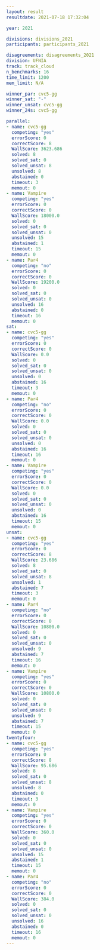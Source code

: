 ```yaml
---
layout: result
resultdate: 2021-07-18 17:32:04

year: 2021

divisions: divisions_2021
participants: participants_2021

disagreements: disagreements_2021
division: UFNIA
track: track_cloud
n_benchmarks: 16
time_limit: 1200
mem_limit: N/A

winner_par: cvc5-gg
winner_sat: "-"
winner_unsat: cvc5-gg
winner_24s: cvc5-gg

parallel:
- name: cvc5-gg
  competing: "yes"
  errorScore: 0
  correctScore: 8
  WallScore: 3623.686
  solved: 8
  solved_sat: 0
  solved_unsat: 8
  unsolved: 8
  abstained: 0
  timeout: 3
  memout: 0
- name: Vampire
  competing: "yes"
  errorScore: 0
  correctScore: 0
  WallScore: 18000.0
  solved: 0
  solved_sat: 0
  solved_unsat: 0
  unsolved: 15
  abstained: 1
  timeout: 15
  memout: 0
- name: Par4
  competing: "no"
  errorScore: 0
  correctScore: 0
  WallScore: 19200.0
  solved: 0
  solved_sat: 0
  solved_unsat: 0
  unsolved: 16
  abstained: 0
  timeout: 16
  memout: 0
sat:
- name: cvc5-gg
  competing: "yes"
  errorScore: 0
  correctScore: 0
  WallScore: 0.0
  solved: 0
  solved_sat: 0
  solved_unsat: 0
  unsolved: 0
  abstained: 16
  timeout: 3
  memout: 0
- name: Par4
  competing: "no"
  errorScore: 0
  correctScore: 0
  WallScore: 0.0
  solved: 0
  solved_sat: 0
  solved_unsat: 0
  unsolved: 0
  abstained: 16
  timeout: 16
  memout: 0
- name: Vampire
  competing: "yes"
  errorScore: 0
  correctScore: 0
  WallScore: 0.0
  solved: 0
  solved_sat: 0
  solved_unsat: 0
  unsolved: 0
  abstained: 16
  timeout: 15
  memout: 0
unsat:
- name: cvc5-gg
  competing: "yes"
  errorScore: 0
  correctScore: 8
  WallScore: 23.686
  solved: 8
  solved_sat: 0
  solved_unsat: 8
  unsolved: 1
  abstained: 7
  timeout: 3
  memout: 0
- name: Par4
  competing: "no"
  errorScore: 0
  correctScore: 0
  WallScore: 10800.0
  solved: 0
  solved_sat: 0
  solved_unsat: 0
  unsolved: 9
  abstained: 7
  timeout: 16
  memout: 0
- name: Vampire
  competing: "yes"
  errorScore: 0
  correctScore: 0
  WallScore: 10800.0
  solved: 0
  solved_sat: 0
  solved_unsat: 0
  unsolved: 9
  abstained: 7
  timeout: 15
  memout: 0
twentyfour:
- name: cvc5-gg
  competing: "yes"
  errorScore: 0
  correctScore: 8
  WallScore: 95.686
  solved: 8
  solved_sat: 0
  solved_unsat: 8
  unsolved: 8
  abstained: 0
  timeout: 3
  memout: 0
- name: Vampire
  competing: "yes"
  errorScore: 0
  correctScore: 0
  WallScore: 360.0
  solved: 0
  solved_sat: 0
  solved_unsat: 0
  unsolved: 15
  abstained: 1
  timeout: 15
  memout: 0
- name: Par4
  competing: "no"
  errorScore: 0
  correctScore: 0
  WallScore: 384.0
  solved: 0
  solved_sat: 0
  solved_unsat: 0
  unsolved: 16
  abstained: 0
  timeout: 16
  memout: 0
---
```

